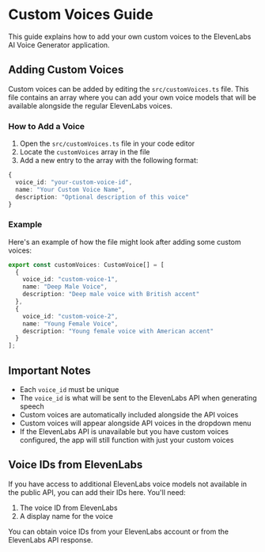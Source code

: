 # Custom Voices Guide

This guide explains how to add your own custom voices to the ElevenLabs AI Voice Generator application.

## Adding Custom Voices

Custom voices can be added by editing the `src/customVoices.ts` file. This file contains an array where you can add your own voice models that will be available alongside the regular ElevenLabs voices.

### How to Add a Voice

1. Open the `src/customVoices.ts` file in your code editor
2. Locate the `customVoices` array in the file
3. Add a new entry to the array with the following format:

```typescript
{
  voice_id: "your-custom-voice-id",
  name: "Your Custom Voice Name",
  description: "Optional description of this voice"
}
```

### Example

Here's an example of how the file might look after adding some custom voices:

```typescript
export const customVoices: CustomVoice[] = [
  {
    voice_id: "custom-voice-1",
    name: "Deep Male Voice",
    description: "Deep male voice with British accent"
  },
  {
    voice_id: "custom-voice-2",
    name: "Young Female Voice",
    description: "Young female voice with American accent"
  }
];
```

## Important Notes

- Each `voice_id` must be unique
- The `voice_id` is what will be sent to the ElevenLabs API when generating speech
- Custom voices are automatically included alongside the API voices
- Custom voices will appear alongside API voices in the dropdown menu
- If the ElevenLabs API is unavailable but you have custom voices configured, the app will still function with just your custom voices

## Voice IDs from ElevenLabs

If you have access to additional ElevenLabs voice models not available in the public API, you can add their IDs here. You'll need:

1. The voice ID from ElevenLabs
2. A display name for the voice

You can obtain voice IDs from your ElevenLabs account or from the ElevenLabs API response.

